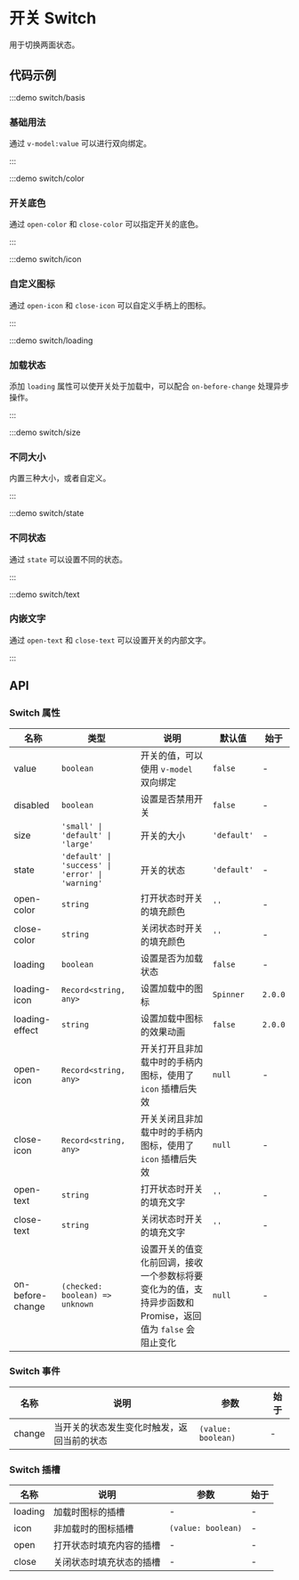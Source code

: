 # 开关 Switch

用于切换两面状态。

## 代码示例

:::demo switch/basis

### 基础用法

通过 `v-model:value` 可以进行双向绑定。

:::

:::demo switch/color

### 开关底色

通过 `open-color` 和 `close-color` 可以指定开关的底色。

:::

:::demo switch/icon

### 自定义图标

通过 `open-icon` 和 `close-icon` 可以自定义手柄上的图标。

:::

:::demo switch/loading

### 加载状态

添加 `loading` 属性可以使开关处于加载中，可以配合 `on-before-change` 处理异步操作。

:::

:::demo switch/size

### 不同大小

内置三种大小，或者自定义。

:::

:::demo switch/state

### 不同状态

通过 `state` 可以设置不同的状态。

:::

:::demo switch/text

### 内嵌文字

通过 `open-text` 和 `close-text` 可以设置开关的内部文字。

:::

## API

### Switch 属性

| 名称             | 类型                                             | 说明                                                                                                      | 默认值      | 始于    |
| ---------------- | ------------------------------------------------ | --------------------------------------------------------------------------------------------------------- | ----------- | ------- |
| value            | `boolean`                                        | 开关的值，可以使用 `v-model` 双向绑定                                                                     | `false`     | -       |
| disabled         | `boolean`                                        | 设置是否禁用开关                                                                                          | `false`     | -       |
| size             | `'small' \| 'default' \| 'large'`                | 开关的大小                                                                                                | `'default'` | -       |
| state            | `'default' \| 'success' \| 'error' \| 'warning'` | 开关的状态                                                                                                | `'default'` | -       |
| open-color       | `string`                                         | 打开状态时开关的填充颜色                                                                                  | `''`        | -       |
| close-color      | `string`                                         | 关闭状态时开关的填充颜色                                                                                  | `''`        | -       |
| loading          | `boolean`                                        | 设置是否为加载状态                                                                                        | `false`     | -       |
| loading-icon     | `Record<string, any>`                            | 设置加载中的图标                                                                                          | `Spinner`   | `2.0.0` |
| loading-effect   | `string`                                         | 设置加载中图标的效果动画                                                                                  | `false`     | `2.0.0` |
| open-icon        | `Record<string, any>`                            | 开关打开且非加载中时的手柄内图标，使用了 `icon` 插槽后失效                                                | `null`      | -       |
| close-icon       | `Record<string, any>`                            | 开关关闭且非加载中时的手柄内图标，使用了 `icon` 插槽后失效                                                | `null`      | -       |
| open-text        | `string`                                         | 打开状态时开关的填充文字                                                                                  | `''`        | -       |
| close-text       | `string`                                         | 关闭状态时开关的填充文字                                                                                  | `''`        | -       |
| on-before-change | `(checked: boolean) => unknown`                  | 设置开关的值变化前回调，接收一个参数标将要变化为的值，支持异步函数和 Promise，返回值为 `false` 会阻止变化 | `null`      | -       |

### Switch 事件

| 名称   | 说明                                       | 参数               | 始于 |
| ------ | ------------------------------------------ | ------------------ | ---- |
| change | 当开关的状态发生变化时触发，返回当前的状态 | `(value: boolean)` | -    |

### Switch 插槽

| 名称    | 说明                     | 参数               | 始于 |
| ------- | ------------------------ | ------------------ | ---- |
| loading | 加载时图标的插槽         | -                  | -    |
| icon    | 非加载时的图标插槽       | `(value: boolean)` | -    |
| open    | 打开状态时填充内容的插槽 | -                  | -    |
| close   | 关闭状态时填充状态的插槽 | -                  | -    |
